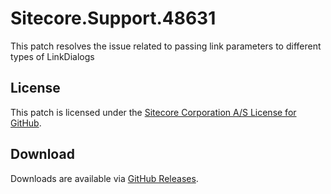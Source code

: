 # Sitecore.Support.48631
This patch resolves the issue related to passing link parameters to  different types of LinkDialogs

## License  
This patch is licensed under the [Sitecore Corporation A/S License for GitHub](https://github.com/sitecoresupport/Sitecore.Support.48631/blob/master/LICENSE).  

## Download  
Downloads are available via [GitHub Releases](https://github.com/sitecoresupport/Sitecore.Support.48631/releases).  
